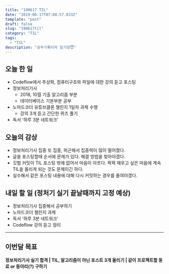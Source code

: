 ```yaml
---
title: "190617 TIL"
date: "2019-06-17T07:08:57.833Z"
template: "post"
draft: false
slug: "190617til"
category: "TIL"
tags:
  - "TIL"
description: "공부기록이자 일기장😇"
---
```


## 오늘 한 일

- Codeflow에서 추상화, 컴퓨터구조와 파일에 대한 강의 듣고 포스팅
- 정보처리기사
  - 2018, 10월 기출 알고리즘 부분
  - 데이터베이스 기본부분 공부
- 노마드코더 유튜브클론 챌린지 1일차 과제 수행
  - 강의 3개 듣고 간단한 퀴즈 풀기
- 독서 '하루 3분 네트워크'

## 오늘의 감상

- 정보처리기사 집중 또 집중, 피곤해서 집중력이 많이 떨어졌다.
- 글을 포스팅할때 순서에 문제가 있다. 해결 방법을 찾아야겠다.
- 깃헙 커밋이 TIL 포스팅 밖에 없어서 마음이 아프다. 꽉꽉 채우고 싶은 마음에 계속 TIL을 올리게 되는 것도 문제이긴 하다.
- 실수해서 같은 포스팅 내용에 대해 다시 커밋하는 경우를 줄여야겠다.

## 내일 할 일 (정처기 실기 끝날때까지 고정 예상)

- 정보처리기사 집중해서 공부하기
- 노마드코더 챌린지 과제
- 독서 '하루 3분 네트워크'
- Codeflow 강의 듣고 정리

---

## 이번달 목표

**정보처리기사 실기 합격 | TIL, 알고리즘이 아닌 포스트 3개 올리기 | 같이 프로젝트할 동료 or 동아리(?) 구하기**